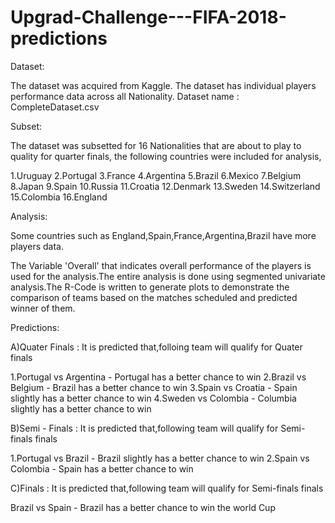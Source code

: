 # Upgrad-Challenge---FIFA-2018-predictions

Dataset:

The dataset was acquired from Kaggle. The dataset has individual players performance data across all Nationality.
Dataset name : CompleteDataset.csv

Subset:

The dataset was subsetted for 16 Nationalities that are about to play to quality for quarter finals, the following countries were included for analysis,

1.Uruguay
2.Portugal
3.France
4.Argentina
5.Brazil
6.Mexico
7.Belgium
8.Japan
9.Spain
10.Russia
11.Croatia
12.Denmark
13.Sweden
14.Switzerland
15.Colombia
16.England

Analysis:

Some countries such as England,Spain,France,Argentina,Brazil have more players data.

The Variable 'Overall' that indicates overall performance of the players is used for the analysis.The entire analysis is done using segmented univariate analysis.The R-Code is written to generate plots to demonstrate the comparison of teams based on the matches scheduled and predicted winner of them.

Predictions:

A)Quater Finals : It is predicted that,folloing team will qualify for Quater finals

1.Portugal vs Argentina - Portugal has a better chance to win
2.Brazil vs Belgium - Brazil has a better chance to win
3.Spain vs Croatia - Spain slightly has a better chance to win
4.Sweden vs Colombia - Columbia slightly has a better chance to win

B)Semi - Finals : It is predicted that,following team will qualify for Semi-finals finals

1.Portugal vs Brazil - Brazil slightly has a better chance to win
2.Spain vs Colombia - Spain  has a better chance to win

C)Finals : It is predicted that,following team will qualify for Semi-finals finals

Brazil vs Spain - Brazil  has a better chance to win the world Cup

